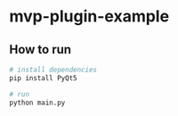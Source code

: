 # mvp-plugin-example

## How to run
```bash
# install dependencies
pip install PyQt5

# run
python main.py
```
